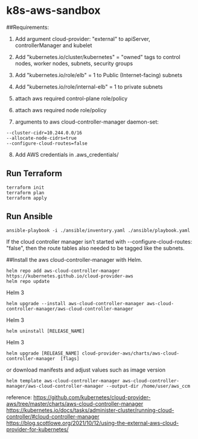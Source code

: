 # k8s-aws-sandbox

##Requirements:
1. Add argument cloud-provider: "external" to apiServer, controllerManager and kubelet
2. Add "kubernetes.io/cluster/kubernetes" = "owned" tags to control nodes, worker nodes, subnets, security groups
3. Add "kubernetes.io/role/elb" = 1 to Public (Internet-facing) subnets
4. Add "kubernetes.io/role/internal-elb" = 1 to private subnets
5. attach aws required control-plane role/policy
6. attach aws required node role/policy

7. arguments to aws cloud-controller-manager daemon-set:
```
--cluster-cidr=10.244.0.0/16  
--allocate-node-cidrs=true    
--configure-cloud-routes=false
```
8. Add AWS credentials in .aws_credentials/

## Run Terraform
```
terraform init
terraform plan
terraform apply
```

## Run Ansible
```
ansible-playbook -i ./ansible/inventory.yaml ./ansible/playbook.yaml
```

If the cloud controller manager isn’t started with --configure-cloud-routes: "false", then the route tables also needed to be tagged like the subnets.

##Install the aws cloud-controller-manager with Helm.

```
helm repo add aws-cloud-controller-manager https://kubernetes.github.io/cloud-provider-aws
helm repo update
```

Helm 3
```
helm upgrade --install aws-cloud-controller-manager aws-cloud-controller-manager/aws-cloud-controller-manager
```

Helm 3
```
helm uninstall [RELEASE_NAME]
```

Helm 3
```
helm upgrade [RELEASE_NAME] cloud-provider-aws/charts/aws-cloud-controller-manager  [flags]
```

or download manifests and adjust values such as image version
```
helm template aws-cloud-controller-manager aws-cloud-controller-manager/aws-cloud-controller-manager --output-dir /home/user/aws_ccm
```

reference:
https://github.com/kubernetes/cloud-provider-aws/tree/master/charts/aws-cloud-controller-manager
https://kubernetes.io/docs/tasks/administer-cluster/running-cloud-controller/#cloud-controller-manager
https://blog.scottlowe.org/2021/10/12/using-the-external-aws-cloud-provider-for-kubernetes/